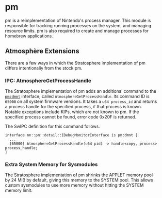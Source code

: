 # pm

pm is a reimplementation of Nintendo's process manager. This module is responsible for tracking running processes on the system, and managing resource limits. pm is also required to create and manage processes for homebrew applications.

## Atmosphère Extensions

There are a few ways in which the Stratosphere implementation of pm differs intentionally from the stock pm.

### IPC: AtmosphereGetProcessHandle

The Stratosphere implementation of pm adds an additional command to the [`pm:dmnt`](https://reswitched.github.io/SwIPC/ifaces.html#nn::pm::detail::IDebugMonitorInterface) interface, called `AtmosphereGetProcessHandle`. Its command ID is `65000` on all system firmware versions. It takes a `u64 process_id` and returns a process handle for the specified process, if that process is known. Notable exceptions include KIPs, which are not known to pm. If the specified process cannot be found, error code 0x20F is returned.

The SwIPC definition for this command follows.
```
interface nn::pm::detail::IDebugMonitorInterface is pm:dmnt {
  ...
  [65000] AtmosphereGetProcessHandle(u64 pid) -> handle<copy, process> process_handle;
}
```

### Extra System Memory for Sysmodules

The Stratosphere implementation of pm shrinks the APPLET memory pool by 24 MiB by default, giving this memory to the SYSTEM pool. This allows custom sysmodules to use more memory without hitting the SYSTEM memory limit.
